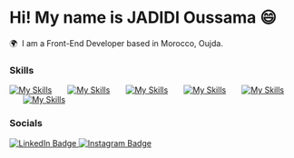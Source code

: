 Hi! My name is JADIDI Oussama 😄
========================================================================================================================================

🌍  I am a Front-End Developer based in Morocco, Oujda.
<br/>

### Skills

[![My Skills](https://skillicons.dev/icons?i=html,css)](https://skillicons.dev) &nbsp;&nbsp;&nbsp;&nbsp;&nbsp; [![My Skills](https://skillicons.dev/icons?i=figma,tailwind)](https://skillicons.dev) &nbsp;&nbsp;&nbsp;&nbsp;&nbsp; [![My Skills](https://skillicons.dev/icons?i=js,ts)](https://skillicons.dev) &nbsp;&nbsp;&nbsp;&nbsp;&nbsp; [![My Skills](https://skillicons.dev/icons?i=react,next)](https://skillicons.dev) &nbsp;&nbsp;&nbsp;&nbsp;&nbsp; [![My Skills](https://skillicons.dev/icons?i=mysql,prisma)](https://skillicons.dev) &nbsp;&nbsp;&nbsp;&nbsp;&nbsp; [![My Skills](https://skillicons.dev/icons?i=docker)](https://skillicons.dev)
<br/>

### Socials

<div id="badges">
  <a target="_blank" href="https://www.linkedin.com/in/oussama-jadidi-4a5201237/">
    <img src="https://img.shields.io/badge/LinkedIn-blue?style=for-the-badge&logo=linkedin&logoColor=white" alt="LinkedIn Badge"/>
  </a>
  <a target="_blank" href="https://www.instagram.com/jadidi_oussama/">
    <img src="https://img.shields.io/badge/Instagram-E13067?style=for-the-badge&logo=instagram&logoColor=white" alt="Instagram Badge"/>
  </a>
</div>

